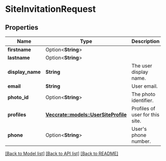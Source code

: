 # SiteInvitationRequest

## Properties

Name | Type | Description | Notes
------------ | ------------- | ------------- | -------------
**firstname** | Option<**String**> |  | [optional]
**lastname** | Option<**String**> |  | [optional]
**display_name** | **String** | The user display name. | 
**email** | **String** | User email. | 
**photo_id** | Option<**String**> | The photo identifier. | [optional]
**profiles** | [**Vec<crate::models::UserSiteProfile>**](UserSiteProfile.md) | Profiles of user for this site. | 
**phone** | Option<**String**> | User's phone number. | [optional]

[[Back to Model list]](../README.md#documentation-for-models) [[Back to API list]](../README.md#documentation-for-api-endpoints) [[Back to README]](../README.md)


